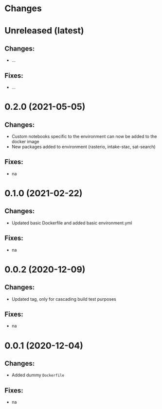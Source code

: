 Changes
=======

Unreleased (latest)
===================

Changes:
--------
- ...

Fixes:
------
- ...

0.2.0 (2021-05-05)
===================

Changes:
--------
- Custom notebooks specific to the environment can now be added to the docker image
- New packages added to environment (rasterio, intake-stac, sat-search)

Fixes:
------
- na

0.1.0 (2021-02-22)
===================

Changes:
--------
- Updated basic Dockerfile and added basic environment.yml

Fixes:
------
- na

0.0.2 (2020-12-09)
===================

Changes:
--------
- Updated tag, only for cascading build test purposes

Fixes:
------
- na

0.0.1 (2020-12-04)
===================

Changes:
--------
- Added dummy `Dockerfile`

Fixes:
------
- na
